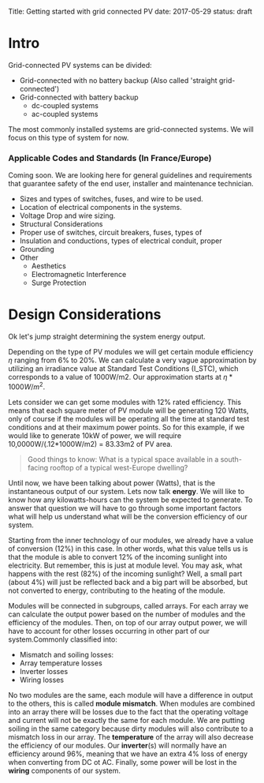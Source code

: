 Title: Getting started with grid connected PV
date: 2017-05-29
status: draft

# Intro

Grid-connected PV systems can be divided: 

* Grid-connected with no battery backup (Also called 'straight grid-connected')
* Grid-connected with battery backup
    * dc-coupled systems
    * ac-coupled systems

The most commonly installed systems are grid-connected systems. We will
focus on this type of system for now.

### Applicable Codes and Standards (In France/Europe)

Coming soon.
We are looking here for general guidelines and requirements that
guarantee safety of the end user, installer and maintenance technician. 

* Sizes and types of switches, fuses, and wire to be used.
* Location of electrical components in the systems.
* Voltage Drop and wire sizing.
* Structural Considerations
* Proper use of switches, circuit breakers, fuses, types of
* Insulation and conductions, types of electrical conduit, proper
* Grounding
* Other
    * Aesthetics
    * Electromagnetic Interference
    * Surge Protection

# Design Considerations
Ok let's jump straight determining the system energy output.

Depending on the type of PV modules we will get certain module efficiency $\eta$ ranging from 6% to 20%. We can calculate a very vague approximation by utilizing an irradiance value at Standard Test Conditions (I_STC), which corresponds to a value of 1000W/m2. Our approximation starts at $\eta * 1000 W/m^2$.

Lets consider we can get some modules with 12% rated efficiency. This means that each square meter of PV module will be generating 120 Watts, only of course if the modules will be operating all the time at standard test conditions and at their maximum power points. So for this example, if we would like to generate 10kW of power, we will require 10,0000W/(.12*1000W/m2) = 83.33m2 of PV area.

>Good things to know: What is a typical space available in a south-facing rooftop of a typical west-Europe dwelling?

Until now, we have been talking about power (Watts), that is the instantaneous output of our system. Lets now talk **energy**. We will like to know how any kilowatts-hours can the system be expected to generate. To answer that question we will have to go through some important factors what will help us understand what will be the conversion efficiency of our system.

Starting from the inner technology of our modules, we already have a value of conversion (12%) in this case. In other words, what this value tells us is that the module is able to convert 12% of the incoming sunlight into electricity. But remember, this is just at module level. You may ask, what happens with the rest (82%) of the incoming sunlight? Well, a small part (about 4%) will just be reflected back and a big part will be absorbed, but not converted to energy, contributing to the heating of the module.

Modules will be connected in subgroups, called arrays. For each array we can calculate the output power based on the number of modules and the efficiency of the modules. Then, on top of our array output power, we will have to account for other losses occurring in other part of our system.Commonly classified into:

* Mismatch and soiling losses:
* Array temperature losses
* Inverter losses
* Wiring losses

No two modules are the same, each module will have a difference in output to the others, this is called **module mismatch**. When modules are combined into an array there will be losses due to the fact that the operating voltage and current will not be exactly the same for each module. We are putting soiling in the same category because dirty modules will also contribute to a mismatch loss in our array. The **temperature** of the array will also decrease the efficiency of our modules. Our **inverter**(s) will normally have an efficiency around 96%, meaning that we have an extra 4% loss of energy when converting from DC ot AC. Finally, some power will be lost in the **wiring** components of our system.

